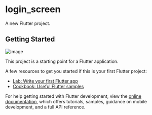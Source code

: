 # login_screen

A new Flutter project.

## Getting Started
![image](https://github.com/user-attachments/assets/08598f1b-e512-474a-8d07-f8b2a97c0c5d)

This project is a starting point for a Flutter application.

A few resources to get you started if this is your first Flutter project:

- [Lab: Write your first Flutter app](https://docs.flutter.dev/get-started/codelab)
- [Cookbook: Useful Flutter samples](https://docs.flutter.dev/cookbook)

For help getting started with Flutter development, view the
[online documentation](https://docs.flutter.dev/), which offers tutorials,
samples, guidance on mobile development, and a full API reference.

